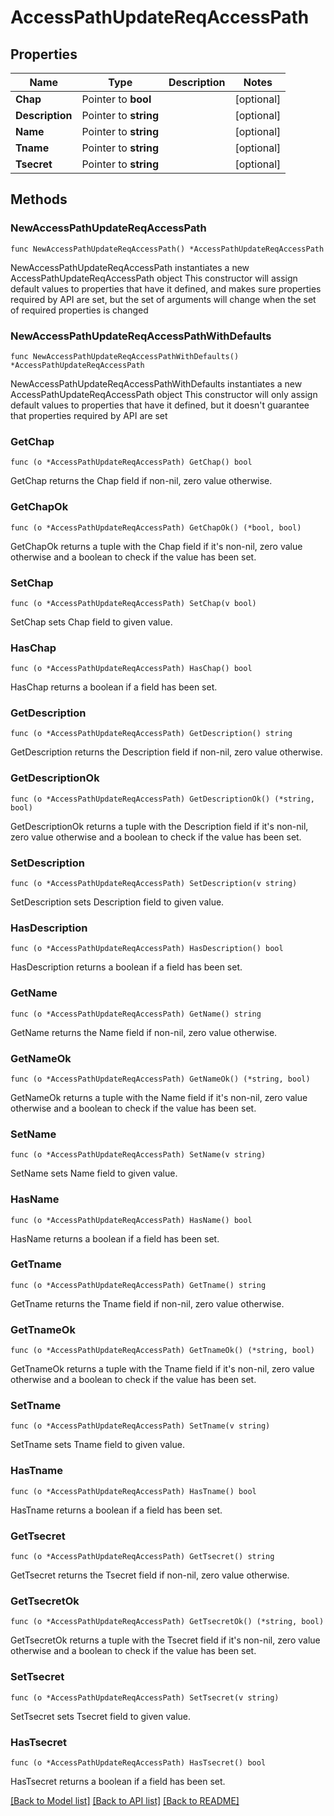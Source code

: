 # AccessPathUpdateReqAccessPath

## Properties

Name | Type | Description | Notes
------------ | ------------- | ------------- | -------------
**Chap** | Pointer to **bool** |  | [optional] 
**Description** | Pointer to **string** |  | [optional] 
**Name** | Pointer to **string** |  | [optional] 
**Tname** | Pointer to **string** |  | [optional] 
**Tsecret** | Pointer to **string** |  | [optional] 

## Methods

### NewAccessPathUpdateReqAccessPath

`func NewAccessPathUpdateReqAccessPath() *AccessPathUpdateReqAccessPath`

NewAccessPathUpdateReqAccessPath instantiates a new AccessPathUpdateReqAccessPath object
This constructor will assign default values to properties that have it defined,
and makes sure properties required by API are set, but the set of arguments
will change when the set of required properties is changed

### NewAccessPathUpdateReqAccessPathWithDefaults

`func NewAccessPathUpdateReqAccessPathWithDefaults() *AccessPathUpdateReqAccessPath`

NewAccessPathUpdateReqAccessPathWithDefaults instantiates a new AccessPathUpdateReqAccessPath object
This constructor will only assign default values to properties that have it defined,
but it doesn't guarantee that properties required by API are set

### GetChap

`func (o *AccessPathUpdateReqAccessPath) GetChap() bool`

GetChap returns the Chap field if non-nil, zero value otherwise.

### GetChapOk

`func (o *AccessPathUpdateReqAccessPath) GetChapOk() (*bool, bool)`

GetChapOk returns a tuple with the Chap field if it's non-nil, zero value otherwise
and a boolean to check if the value has been set.

### SetChap

`func (o *AccessPathUpdateReqAccessPath) SetChap(v bool)`

SetChap sets Chap field to given value.

### HasChap

`func (o *AccessPathUpdateReqAccessPath) HasChap() bool`

HasChap returns a boolean if a field has been set.

### GetDescription

`func (o *AccessPathUpdateReqAccessPath) GetDescription() string`

GetDescription returns the Description field if non-nil, zero value otherwise.

### GetDescriptionOk

`func (o *AccessPathUpdateReqAccessPath) GetDescriptionOk() (*string, bool)`

GetDescriptionOk returns a tuple with the Description field if it's non-nil, zero value otherwise
and a boolean to check if the value has been set.

### SetDescription

`func (o *AccessPathUpdateReqAccessPath) SetDescription(v string)`

SetDescription sets Description field to given value.

### HasDescription

`func (o *AccessPathUpdateReqAccessPath) HasDescription() bool`

HasDescription returns a boolean if a field has been set.

### GetName

`func (o *AccessPathUpdateReqAccessPath) GetName() string`

GetName returns the Name field if non-nil, zero value otherwise.

### GetNameOk

`func (o *AccessPathUpdateReqAccessPath) GetNameOk() (*string, bool)`

GetNameOk returns a tuple with the Name field if it's non-nil, zero value otherwise
and a boolean to check if the value has been set.

### SetName

`func (o *AccessPathUpdateReqAccessPath) SetName(v string)`

SetName sets Name field to given value.

### HasName

`func (o *AccessPathUpdateReqAccessPath) HasName() bool`

HasName returns a boolean if a field has been set.

### GetTname

`func (o *AccessPathUpdateReqAccessPath) GetTname() string`

GetTname returns the Tname field if non-nil, zero value otherwise.

### GetTnameOk

`func (o *AccessPathUpdateReqAccessPath) GetTnameOk() (*string, bool)`

GetTnameOk returns a tuple with the Tname field if it's non-nil, zero value otherwise
and a boolean to check if the value has been set.

### SetTname

`func (o *AccessPathUpdateReqAccessPath) SetTname(v string)`

SetTname sets Tname field to given value.

### HasTname

`func (o *AccessPathUpdateReqAccessPath) HasTname() bool`

HasTname returns a boolean if a field has been set.

### GetTsecret

`func (o *AccessPathUpdateReqAccessPath) GetTsecret() string`

GetTsecret returns the Tsecret field if non-nil, zero value otherwise.

### GetTsecretOk

`func (o *AccessPathUpdateReqAccessPath) GetTsecretOk() (*string, bool)`

GetTsecretOk returns a tuple with the Tsecret field if it's non-nil, zero value otherwise
and a boolean to check if the value has been set.

### SetTsecret

`func (o *AccessPathUpdateReqAccessPath) SetTsecret(v string)`

SetTsecret sets Tsecret field to given value.

### HasTsecret

`func (o *AccessPathUpdateReqAccessPath) HasTsecret() bool`

HasTsecret returns a boolean if a field has been set.


[[Back to Model list]](../README.md#documentation-for-models) [[Back to API list]](../README.md#documentation-for-api-endpoints) [[Back to README]](../README.md)


